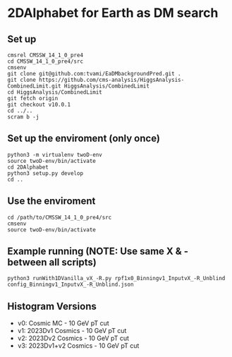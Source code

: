 # 2DAlphabet for Earth as DM search

## Set up
```
cmsrel CMSSW_14_1_0_pre4
cd CMSSW_14_1_0_pre4/src
cmsenv
git clone git@github.com:tvami/EaDMbackgroundPred.git .
git clone https://github.com/cms-analysis/HiggsAnalysis-CombinedLimit.git HiggsAnalysis/CombinedLimit
cd HiggsAnalysis/CombinedLimit
git fetch origin
git checkout v10.0.1
cd ../..
scram b -j
```

## Set up the enviroment (only once)
```
python3 -m virtualenv twoD-env
source twoD-env/bin/activate
cd 2DAlphabet
python3 setup.py develop
cd ..
```

## Use the enviroment 
```
cd /path/to/CMSSW_14_1_0_pre4/src
cmsenv
source twoD-env/bin/activate
```

## Example running (NOTE: Use same X & - between all scripts)
```
python3 runWith1DVanilla_vX_-R.py rpf1x0_Binningv1_InputvX_-R_Unblind config_Binningv1_InputvX_-R_Unblind.json
```

## Histogram Versions

- v0: Cosmic MC - 10 GeV pT cut
- v1: 2023Dv1 Cosmics - 10 GeV pT cut
- v2: 2023Dv2 Cosmics - 10 GeV pT cut
- v3: 2023Dv1+v2 Cosmics - 10 GeV pT cut
